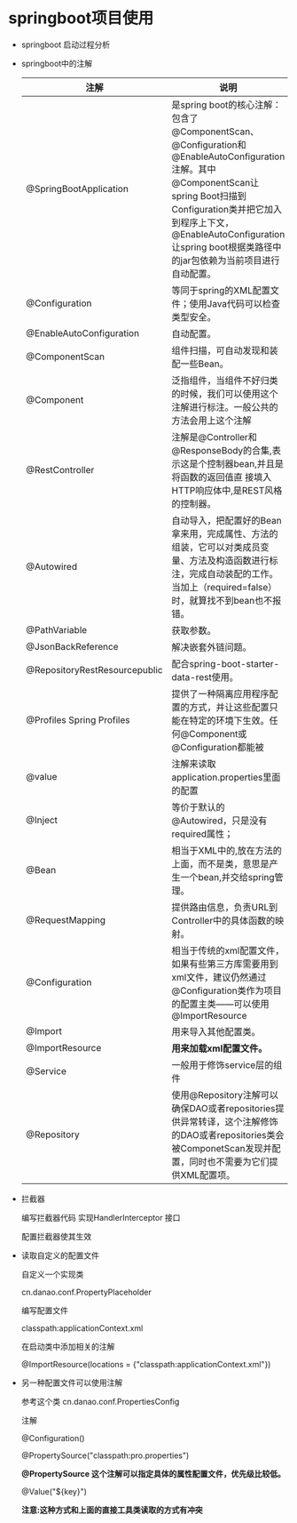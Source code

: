 # springboot项目使用


- springboot 启动过程分析


- springboot中的注解

    | 注解 |说明|    
    |-|-|    
    |    @SpringBootApplication |    是spring boot的核心注解：包含了@ComponentScan、@Configuration和@EnableAutoConfiguration注解。其中@ComponentScan让spring Boot扫描到Configuration类并把它加入到程序上下文，@EnableAutoConfiguration让spring boot根据类路径中的jar包依赖为当前项目进行自动配置。
    |    @Configuration|     等同于spring的XML配置文件；使用Java代码可以检查类型安全。
    |    @EnableAutoConfiguration |    自动配置。
    |    @ComponentScan |    组件扫描，可自动发现和装配一些Bean。
    |    @Component |     泛指组件，当组件不好归类的时候，我们可以使用这个注解进行标注。一般公共的方法会用上这个注解
    |    @RestController|    注解是@Controller和@ResponseBody的合集,表示这是个控制器bean,并且是将函数的返回值直 接填入HTTP响应体中,是REST风格的控制器。
    |    @Autowired |    自动导入，把配置好的Bean拿来用，完成属性、方法的组装，它可以对类成员变量、方法及构造函数进行标注，完成自动装配的工作。当加上（required=false）时，就算找不到bean也不报错。
    |    @PathVariable|    获取参数。
    |    @JsonBackReference|    解决嵌套外链问题。
    |    @RepositoryRestResourcepublic|    配合spring-boot-starter-data-rest使用。
    |    @Profiles Spring Profiles|    提供了一种隔离应用程序配置的方式，并让这些配置只能在特定的环境下生效。任何@Component或@Configuration都能被|    @Profile|    标记，从而限制加载它的时机。
    |    @value |    注解来读取application.properties里面的配置
    |    @Inject|    等价于默认的@Autowired，只是没有required属性；
    |    @Bean|    相当于XML中的,放在方法的上面，而不是类，意思是产生一个bean,并交给spring管理。
    |    @RequestMapping|    提供路由信息，负责URL到Controller中的具体函数的映射。
    |    @Configuration|    相当于传统的xml配置文件，如果有些第三方库需要用到xml文件，建议仍然通过@Configuration类作为项目的配置主类——可以使用@ImportResource|    注解加载xml配置文件。
    |    @Import|    用来导入其他配置类。
    |    @ImportResource|    **用来加载xml配置文件。**
    |    @Service|    一般用于修饰service层的组件
    |    @Repository|    使用@Repository注解可以确保DAO或者repositories提供异常转译，这个注解修饰的DAO或者repositories类会被ComponetScan发现并配置，同时也不需要为它们提供XML配置项。
    

- 拦截器 

    编写拦截器代码 实现HandlerInterceptor 接口
    
    配置拦截器使其生效
    
    
 - 读取自定义的配置文件
 
    自定义一个实现类 
    
    cn.danao.conf.PropertyPlaceholder

    编写配置文件 
    
    classpath:applicationContext.xml

    在启动类中添加相关的注解

    @ImportResource(locations = {"classpath:applicationContext.xml"})
    
- 另一种配置文件可以使用注解

    参考这个类
    cn.danao.conf.PropertiesConfig
    
    注解
    
    @Configuration()

    @PropertySource("classpath:pro.properties")

    **@PropertySource 这个注解可以指定具体的属性配置文件，优先级比较低。**

    @Value("${key}")

    **注意:这种方式和上面的直接工具类读取的方式有冲突**